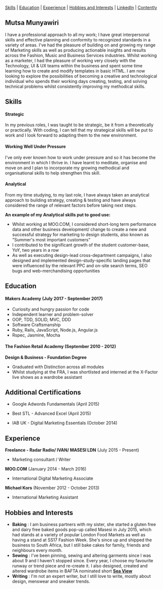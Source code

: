 
[Skills](#skills) | [Education](#education) | [Experience](#experience) | [Hobbies and Interests](#hobbies-and-interests) | [LinkedIn](http://www.linkedin.com/in/mutsa-munyawiri-44873362) | [Contently](http://mutsamunyawiri.contently.com)

## Mutsa Munyawiri

I have a professional approach to all my work; I have great interpersonal skills and effective planning and conformity to recognized standards in a variety of areas. I've had the pleasure of building on and growing my range of Marketing skills as well as producing actionable insights and results across the Fashion, Music and Business Services industries. Whilst working as a marketer, I had the pleasure of working very closely with the Technology, UI & UX teams within the business and spent some time learning how to create and modify templates in basic HTML. I am now looking to explore the possibilities of becoming a creative and technological individual who spends their working days creating, testing, and solving technical problems whilst consistently improving my methodical skills.

## Skills

#### Strategic

In my previous roles, I was taught to be strategic, be it from a theoretically or practically. 
With coding, I can tell that my strategical skills will be put to work and I look forward to adapting them to the new environment.

#### Working Well Under Pressure

I've only ever known how to work under pressure and so it has become the environment in which I thrive in. 
I have learnt to meditate, organise and move on and I plan to incorporate my growing methodical and organisational skills to help strengthen this skill.

#### Analytical

From my time studying, to my last role, I have always taken an analytical approach to building strategy, creating & testing and have always considered the range of relevant factors before taking next steps.

**An example of my Analytical skills put to good use:**

- Whilst working at MOO.COM, I considered short-long term performance data and other business development/ change to create a new and successful strategy for marketing to design students, also known as "Summer's most important customers"
- I contributed to the significant growth of the student customer-base, YoY, two years in a row
- As well as executing design-lead cross-department campaigns, I also designed and implemented design-study-specific landing pages that were influenced by the relevant PPC and on-site search terms, SEO bugs and web-merchandising opportunities


## Education

#### Makers Academy (July 2017 - September 2017)

- Curiosity and hungry passion for code
- Independent learner and problem-solver
- OOP, TDD, SOLID, MVC, DDD
- Software Craftsmanship
- Ruby, Rails, JavaScript, Node.js, Angular.js
- Rspec, Jasmine, Mocha

#### The Fashion Retail Academy (September 2010 - 2012)

**Design & Business - Foundation Degree**
- Graduated with Distinction across all modules
- Whilst studying at the FRA, I was shortlisted and interned at the X-Factor live shows as a wardrobe assistant

## Additional Certifications

- Google Adwords Fundamentals (April 2015)

- Best STL - Advanced Excel (April 2015)

- IAB UK - Digital Marketing Essentials (October 2014)

## Experience

**Freelance - Radar Radio/ IVAN/ MASESI LDN** (July 2015 - Present)    
- Marketing consultant / Writer

**MOO.COM** (January 2014 - March 2016)    
- International Digital Marketing Associate 

**Michael Kors** (November 2012 - October 2013)   
- International Marketing Assistant  

## Hobbies and Interests
- **Baking** : I am business partners with my sister, she started a gluten free and dairy free baked goods pop-up called Masesi in July 2015, which had stands at a variety of popular London Food Markets as well as having a stand at SS17 Fashion Week. She's since up and shipped the business to South Africa, but I still bake cakes for family, friends and neighbours every month.
- **Sewing** : I've been pinning, sewing and altering garments since I was about 9 and I haven't stopped since. Every year, I choose my favourite runway or trend piece and re-create it. I also designed, created and altered wardrobe items in BAFTA nominated short **[Sea View](http://vimeo.com/79130177)**
- **Writing** : I'm not an expert writer, but I still love to write, mostly about design, menswear and sneaker trends.
